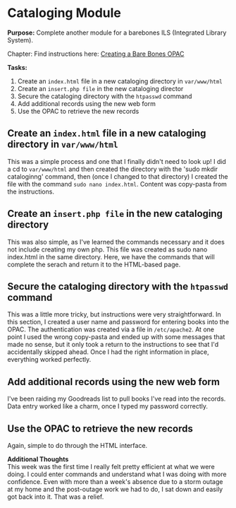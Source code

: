 # Cataloging Module  

**Purpose:** Complete another module for a barebones ILS (Integrated Library System).  

Chapter: Find instructions here: [Creating a Bare Bones OPAC](https://cseanburns.net/WWW/systems-librarianship/16.8-basic-opac-admin.html)    

**Tasks:**  
1. Create an `index.html` file in a new cataloging directory in `var/www/html`  
2. Create an `insert.php file` in the new cataloging director  
3. Secure the cataloging directory with the `htpasswd` command  
4. Add additional records using the new web form  
5. Use the OPAC to retrieve the new records  

## Create an `index.html` file in a new cataloging directory in `var/www/html`  

This was a simple process and one that I finally didn't need to look up! I did a cd to `var/www/html` and then created the directory with the 'sudo mkdir cataloginng' command, then (once I changed to that directory) I created the file with the command `sudo nano index.html`. Content was copy-pasta from the instructions.   

## Create an `insert.php file` in the new cataloging directory  

This was also simple, as I've learned the commands necessary and it does not include creating my own php. This file was created as sudo nano index.html in the same directory. Here, we have the commands that will complete the serach and return it to the HTML-based page.  

## Secure the cataloging directory with the `htpasswd` command  

This was a little more tricky, but instructions were very straightforward. In this section, I created a user name and password for entering books into the OPAC. The authentication was created via a file in `/etc/apache2`. At one point I used the wrong copy-pasta and ended up with some messages that made no sense, but it only took a return to the instructions to see that I'd accidentally skipped ahead. Once I had the right information in place, everything worked perfectly.

## Add additional records using the new web form  

I've been raiding my Goodreads list to pull books I've read into the records. Data entry worked like a charm, once I typed my password correctly.  

## Use the OPAC to retrieve the new records  

Again, simple to do through the HTML interface.  

**Additional Thoughts**  
This week was the first time I really felt pretty efficient at what we were doing. I could enter commands and understand what I was doing with more confidence. Even with more than a week's absence due to a storm outage at my home and the post-outage work we had to do, I sat down and easily got back into it. That was a relief.  
